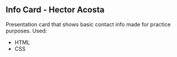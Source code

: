 ##  Info Card - Hector Acosta
Presentation card that shows basic contact info made for practice purposes.
Used:
* HTML
* CSS
